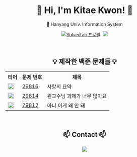 <div align="center">

# 👋 Hi, I'm Kitae Kwon! 👋

🦁 Hanyang Univ. Information System

[![Solved.ac
프로필](http://mazassumnida.wtf/api/v2/generate_badge?boj=jrdora)](https://solved.ac/jrdora)&nbsp;&nbsp;<img src="http://mazandi.herokuapp.com/api?handle=jrdora&theme=warm"/>

</br>

## 💡 제작한 백준 문제들 💡

<table>
  <tr>
    <th>티어</th>
    <th>문제 번호</th>
    <th>제목</th>
  </tr>
  <tr>
    <td><img src="https://d2gd6pc034wcta.cloudfront.net/tier/18.svg" width="20" height="20"/></td>
    <td><a href="https://www.acmicpc.net/problem/29816">29816</a></td>
    <td>사랑의 묘약</td>
  </tr>
  <tr>
    <td><img src="https://d2gd6pc034wcta.cloudfront.net/tier/14.svg" width="20" height="20"/></td>
    <td><a href="https://www.acmicpc.net/problem/29814">29814</a></td>
    <td>원교수님 과제가 너무 많아요</td>
  </tr>
  <tr>
    <td><img src="https://d2gd6pc034wcta.cloudfront.net/tier/6.svg" width="20" height="20"/></td>
    <td><a href="https://www.acmicpc.net/problem/29812">29812</a></td>
    <td>아니 이게 왜 안 돼</td>
  </tr>
</table>

</br>

## 📫 Contact 📫</h3>
<div align="center">
  <a href="https://velog.io/@starlike/posts">
    <img src="https://img.shields.io/badge/Velog-1EBC8F?style=for-the-badge&logo=velog&logoColor=white" />
</div>

</div>
